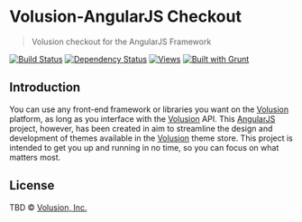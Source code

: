 # Volusion-AngularJS Checkout

> Volusion checkout for the AngularJS Framework

[![Build Status][]](https://travis-ci.org/volusion-angular/vn-checkout)
[![Dependency Status][]](https://gemnasium.com/volusion-angular/vn-checkout)
[![Views][]](https://sourcegraph.com/github.com/volusion-angular/vn-checkout)
[![Built with Grunt](https://cdn.gruntjs.com/builtwith.png)](http://gruntjs.com/)


## Introduction

You can use any front-end framework or libraries you want on the [Volusion][] platform, as long as you interface with the [Volusion][] API. 
This [AngularJS][] project, however, has been created in aim to streamline the design and development of themes available in the [Volusion][] theme store. 
This project is intended to get you up and running in no time, so you can focus on what matters most.


## License

TBD © [Volusion, Inc.](http://www.volusion.com/)



[Build Status]: https://travis-ci.org/volusion-angular/theme.png?branch=master
[Dependency Status]: https://gemnasium.com/volusion-angular/theme.png
[Views]: https://sourcegraph.com/api/repos/github.com/volusion-angular/theme/counters/views-24h.png
[AngularJS]: http://angularjs.org/
[Volusion]: http://www.volusion.com/
[GitHub]: https://github.com/
